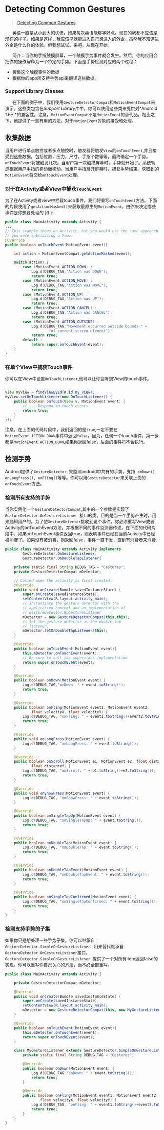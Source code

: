# Detecting Common Gestures

> [Detecting Common Gestures](https://developer.android.com/training/gestures/detector.html#detect)

&nbsp;&nbsp;&nbsp;&nbsp;&nbsp;&nbsp;英语一直是从小到大的忧伤，如果每次英语能够学好点。现在的我都不应该是现在的样子。如果是这样，我应该早就能进入自己想进入的外企。虽然我不知道进外企是什么样的体验。但我想试试。来吧，从现在开始。

&nbsp;&nbsp;&nbsp;&nbsp;&nbsp;&nbsp;简介：当你的手指触摸屏幕，一个触摸手势事件就会发生。然后，你的应用会把你的操作解释为一个特定的手势。下面是手势检测对应的两个过程：
- 搜集这个触摸事件的数据
- 根据你的app所支持手势api来翻译这些数据。

### Support Library Classes

&nbsp;&nbsp;&nbsp;&nbsp;&nbsp;&nbsp;在下面的例子中，我们使用`GestureDetectorCompat`和`MotionEventCompat`来演示。这些类包含在*Support Library*库中。你可以使用这些类来提供对*Android 1.6+ *的兼容性。注意。`MotionEventCompat`不是`MotionEvent`的替代品。相比之下，他提供了一些有用的方法，对于`MotionEvent`对象的接受和处理。

## 收集数据
当用户进行单点触控或者多点触控时，触发器将触发`View`的`onTouchEvent`,并且接受到这些数据，包括位置，压力，尺寸，手指个数等等。最终确定一个手势。`onTouchEvent`将被触发几次。当用户第一次触摸屏幕时，手势就开始了。系统轨迹根据用户手指的移动而移动。当用户手指离开屏幕时，捕获手势结束。获取到的`MotionEvent`将交给`onTouchEvent`处理。
### 对于在Activity或者View中捕获`TouchEvent`
为了在Activity或者view中拦截touch事件，我们将重写`onTouchEvent`方法。下面的片段使用了`getActionMasked()`来获取最原生的`MotionEvent`，由你来决定哪些事件是你想要处理的.如下:
```Java
public class MainActivity extends Activity {
...
// This example shows an Activity, but you would use the same approach if
// you were subclassing a View.
@Override
public boolean onTouchEvent(MotionEvent event){

    int action = MotionEventCompat.getActionMasked(event);

    switch(action) {
        case (MotionEvent.ACTION_DOWN) :
            Log.d(DEBUG_TAG,"Action was DOWN");
            return true;
        case (MotionEvent.ACTION_MOVE) :
            Log.d(DEBUG_TAG,"Action was MOVE");
            return true;
        case (MotionEvent.ACTION_UP) :
            Log.d(DEBUG_TAG,"Action was UP");
            return true;
        case (MotionEvent.ACTION_CANCEL) :
            Log.d(DEBUG_TAG,"Action was CANCEL");
            return true;
        case (MotionEvent.ACTION_OUTSIDE) :
            Log.d(DEBUG_TAG,"Movement occurred outside bounds " +
                    "of current screen element");
            return true;
        default :
            return super.onTouchEvent(event);
    }
}
```
### 在单个View中捕获Touch事件
你可以在View中设置`OnTouchListener`,他可以让你监听到View的touch事件。

```Java

View myView = findViewById(R.id.my_view);
myView.setOnTouchListener(new OnTouchListener() {
    public boolean onTouch(View v, MotionEvent event) {
        // ... Respond to touch events
        return true;
    }
});
```
注意，在上面的代码片段中，我们返回的是`true`,一定不要在`MotionEvent.ACTION_DOWN`事件中返回`false`，因为，任何一个touch事件，第一步都是`MotionEvent.ACTION_DOWN`,如果你返回false，后面的事件将不会执行。
## 检测手势
Android提供了`GestureDetector `来监测android中共有的手势。支持` onDown(), onLongPress(), onFling()`等等。你可以用`GestureDetector`来关联上面的`onTouchEvent`方法。

### 检测所有支持的手势
当你实例化一个`GestureDetectorCompat`,其中的一个参数是实现了`GestureDetector.OnGestureListener `接口的类。目的是当一个手势产生时，用来通知用户的。为了使`GestureDetector`接收到这个事件。你必须重写View或者Activity的onTouchEvent方法，并根据不同的事件监测器传递。在下面的代码片段中，如果onTouchEvent事件返回true，则表明事件已经在当前Activity中已经被消费了。如果没有被消费，则返回false，事件一直下发，直到有消费者来消费.
```Java
public class MainActivity extends Activity implements
        GestureDetector.OnGestureListener,
        GestureDetector.OnDoubleTapListener{

    private static final String DEBUG_TAG = "Gestures";
    private GestureDetectorCompat mDetector;

    // Called when the activity is first created.
    @Override
    public void onCreate(Bundle savedInstanceState) {
        super.onCreate(savedInstanceState);
        setContentView(R.layout.activity_main);
        // Instantiate the gesture detector with the
        // application context and an implementation of
        // GestureDetector.OnGestureListener
        mDetector = new GestureDetectorCompat(this,this);
        // Set the gesture detector as the double tap
        // listener.
        mDetector.setOnDoubleTapListener(this);
    }

    @Override
    public boolean onTouchEvent(MotionEvent event){
        this.mDetector.onTouchEvent(event);
        // Be sure to call the superclass implementation
        return super.onTouchEvent(event);
    }

    @Override
    public boolean onDown(MotionEvent event) {
        Log.d(DEBUG_TAG,"onDown: " + event.toString());
        return true;
    }

    @Override
    public boolean onFling(MotionEvent event1, MotionEvent event2,
            float velocityX, float velocityY) {
        Log.d(DEBUG_TAG, "onFling: " + event1.toString()+event2.toString());
        return true;
    }

    @Override
    public void onLongPress(MotionEvent event) {
        Log.d(DEBUG_TAG, "onLongPress: " + event.toString());
    }

    @Override
    public boolean onScroll(MotionEvent e1, MotionEvent e2, float distanceX,
            float distanceY) {
        Log.d(DEBUG_TAG, "onScroll: " + e1.toString()+e2.toString());
        return true;
    }

    @Override
    public void onShowPress(MotionEvent event) {
        Log.d(DEBUG_TAG, "onShowPress: " + event.toString());
    }

    @Override
    public boolean onSingleTapUp(MotionEvent event) {
        Log.d(DEBUG_TAG, "onSingleTapUp: " + event.toString());
        return true;
    }

    @Override
    public boolean onDoubleTap(MotionEvent event) {
        Log.d(DEBUG_TAG, "onDoubleTap: " + event.toString());
        return true;
    }

    @Override
    public boolean onDoubleTapEvent(MotionEvent event) {
        Log.d(DEBUG_TAG, "onDoubleTapEvent: " + event.toString());
        return true;
    }

    @Override
    public boolean onSingleTapConfirmed(MotionEvent event) {
        Log.d(DEBUG_TAG, "onSingleTapConfirmed: " + event.toString());
        return true;
    }
}
```
### 检测支持手势的子集
如果你只是想处理一些手势子集。你可以继承自`GestureDetector.SimpleOnGestureListener `,用来替代继承自`GestureDetector.OnGestureListener`接口。`GestureDetector.SimpleOnGestureListener `提供了一个对所有item返回false的实现。你可以重写你自己关心的方法，而不必全部重写。

```Java
public class MainActivity extends Activity {

    private GestureDetectorCompat mDetector;

    @Override
    public void onCreate(Bundle savedInstanceState) {
        super.onCreate(savedInstanceState);
        setContentView(R.layout.activity_main);
        mDetector = new GestureDetectorCompat(this, new MyGestureListener());
    }

    @Override
    public boolean onTouchEvent(MotionEvent event){
        this.mDetector.onTouchEvent(event);
        return super.onTouchEvent(event);
    }

    class MyGestureListener extends GestureDetector.SimpleOnGestureListener {
        private static final String DEBUG_TAG = "Gestures";

        @Override
        public boolean onDown(MotionEvent event) {
            Log.d(DEBUG_TAG,"onDown: " + event.toString());
            return true;
        }

        @Override
        public boolean onFling(MotionEvent event1, MotionEvent event2,
                float velocityX, float velocityY) {
            Log.d(DEBUG_TAG, "onFling: " + event1.toString()+event2.toString());
            return true;
        }
    }
}
```
